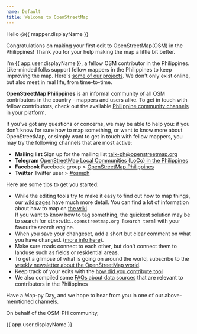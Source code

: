 ```yaml
---
name: Default
title: Welcome to OpenStreetMap
---
```


Hello @{{ mapper.displayName }}

Congratulations on making your first edit to OpenStreetMap(OSM) in the Philippines! Thank you for your help making the map a little bit better.

I'm {{ app.user.displayName }}, a fellow OSM contributor in the Philippines. Like-minded folks support fellow mappers in the Philippines to keep improving the map. Here's [some of our projects](https://openstreetmap.org/wiki/Philippines/Projects). We don't only exist online, but also meet in real life, from time-to-time.

**OpenStreetMap Philippines** is an informal community of all OSM contributors in the country - mappers and users alike. To get in touch with fellow contributors, check out the available [Philippine community channels](https://osm.org/wiki/PH) in your platform.

If you've got any questions or concerns, we may be able to help you: if you don't know for sure how to map something, or want to know more about OpenStreetMap, or simply want to get in touch with fellow mappers, you may try the following channels that are most active:

- **Mailing list** Sign up for the mailing list [talk-ph@openstreetmap.org](https://lists.openstreetmap.org/listinfo/talk-ph)
- **Telegram** [OpenStreetMap Local Communities (LoCo) in the Philippines](https://t.me/OSMph)
- **Facebook** Facebook group > [OpenStreetMap Philippines](https://www.facebook.com/OSMPH)
- **Twitter** Twitter user > [#osmph](https://twitter.com/hashtag/osmph?f=live)

Here are some tips to get you started:

- While the editing tools try to make it easy to find out how to map things, our [wiki pages](https://wiki.openstreetmap.org/wiki/) have much more detail. You can find a lot of information about how to map on [the wiki](https://wiki.openstreetmap.org/wiki/).  
If you want to know how to tag something, the quickest solution may be to search for `site:wiki.openstreetmap.org [search term]` with your favourite search engine.
- When you save your changeset, add a short but clear comment on what you have changed. ([more info here](https://wiki.openstreetmap.org/wiki/Good_changeset_comments)).
- Make sure roads connect to each other, but don't connect them to landuse such as fields or residential areas.
- To get a glimpse of what is going on around the world, subscribe to the [weekly newsletter about the OpenStreetMap world](https://weeklyosm.eu/).
- Keep track of your edits with the [how did you contribute tool](http://hdyc.neis-one.org/)
- We also compiled some [FAQs about data sources](https://hackmd.io/@osmph/BJx5exZWw) that are relevant to contributors in the Philippines

Have a Map-py Day, and we hope to hear from you in one of our above-memtioned channels.

On behalf of the OSM-PH community,

{{ app.user.displayName }}
